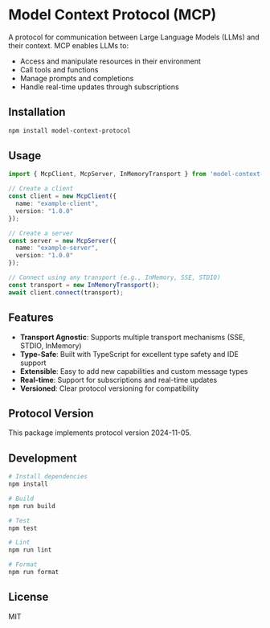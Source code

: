 # Model Context Protocol (MCP)

A protocol for communication between Large Language Models (LLMs) and their context. MCP enables LLMs to:
- Access and manipulate resources in their environment
- Call tools and functions
- Manage prompts and completions
- Handle real-time updates through subscriptions

## Installation

```bash
npm install model-context-protocol
```

## Usage

```typescript
import { McpClient, McpServer, InMemoryTransport } from 'model-context-protocol';

// Create a client
const client = new McpClient({
  name: "example-client",
  version: "1.0.0"
});

// Create a server
const server = new McpServer({
  name: "example-server",
  version: "1.0.0"
});

// Connect using any transport (e.g., InMemory, SSE, STDIO)
const transport = new InMemoryTransport();
await client.connect(transport);
```

## Features

- **Transport Agnostic**: Supports multiple transport mechanisms (SSE, STDIO, InMemory)
- **Type-Safe**: Built with TypeScript for excellent type safety and IDE support
- **Extensible**: Easy to add new capabilities and custom message types
- **Real-time**: Support for subscriptions and real-time updates
- **Versioned**: Clear protocol versioning for compatibility

## Protocol Version

This package implements protocol version 2024-11-05.

## Development

```bash
# Install dependencies
npm install

# Build
npm run build

# Test
npm test

# Lint
npm run lint

# Format
npm run format
```

## License

MIT
